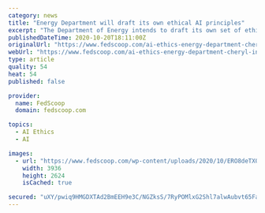 ```yaml
---
category: news
title: "Energy Department will draft its own ethical AI principles"
excerpt: "The Department of Energy intends to draft its own set of ethical AI principles that will regulate how it develops, deploys and shares the technology, said the director of the Artificial Intelligence & Technology Office."
publishedDateTime: 2020-10-20T18:11:00Z
originalUrl: "https://www.fedscoop.com/ai-ethics-energy-department-cheryl-ingstad/"
webUrl: "https://www.fedscoop.com/ai-ethics-energy-department-cheryl-ingstad/"
type: article
quality: 54
heat: 54
published: false

provider:
  name: FedScoop
  domain: fedscoop.com

topics:
  - AI Ethics
  - AI

images:
  - url: "https://www.fedscoop.com/wp-content/uploads/2020/10/ERO8deTX0AYkGiB.jpeg"
    width: 3936
    height: 2624
    isCached: true

secured: "uXY/pwiq9HMGDXTAd2BmEEH9e3C/NGZksS/7RyPOMlxG2Shl7alwAubvt65FaG/oxGlpZtuAUBeoXiNP7AAZAQ/+UfuMxMXi/ReuJCSQMZr5xCr74EHbr0/6jwZvVqNnUX0pX+zFbpOKvEnxiKZEnOLnK71sk4ntYXw7hdRzk2sUpJtTeGmbJd5+tD9Lzgu11BxD36A+Auwas4QY6J/5e1wYrDX/bgLNJb1bQHQiLJxsK9sxmr4QXaRwk3uTYUPq4YSDx6foh1Ti4rcFBX5haZ5HcnDKir/pBBWDJoCGMGaE/TxGmG/hwWLRnq+IVJeFRfyBeeQVCfnDgCx5oh/3OWC1G0lYBTlb1Yu1SY8mnGk=;w0rr73HTSiqbTuSpNiH/Ag=="
---
```


